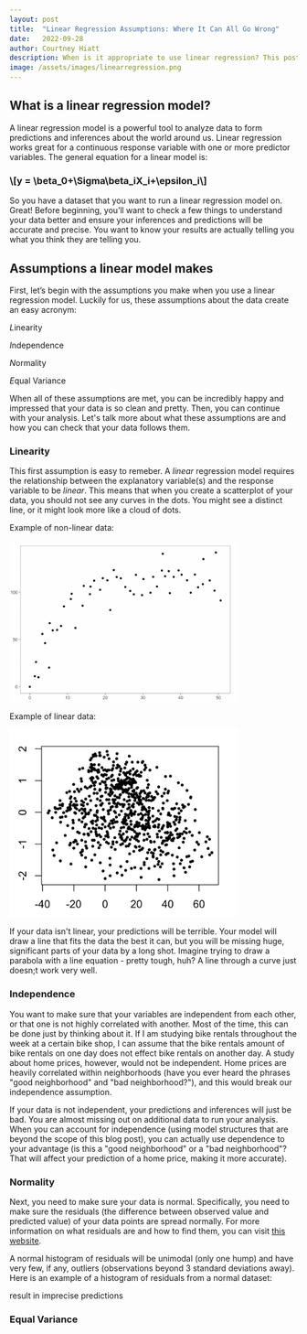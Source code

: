 ```yaml
---
layout: post
title:  "Linear Regression Assumptions: Where It Can All Go Wrong"
date:   2022-09-28
author: Courtney Hiatt
description: When is it appropriate to use linear regression? This post will guide you through the assumptions your data needs to pass in order to be confident in your linear regression analysis.
image: /assets/images/linearregression.png
---
```


<script src="https://polyfill.io/v3/polyfill.min.js?features=es6"></script>
<script id="MathJax-script" async src="https://cdn.jsdelivr.net/npm/mathjax@3/es5/tex-mml-chtml.js"></script>

## What is a linear regression model?

A linear regression model is a powerful tool to analyze data to form predictions and inferences about the world around us. Linear regression works great for a continuous response variable with one or more predictor variables. The general equation for a linear model is: 

### \\[y = \beta_0+\Sigma\beta_iX_i+\epsilon_i\\]


So you have a dataset that you want to run a linear regression model on. Great! Before beginning, you’ll want to check a few things to understand your data better and ensure your inferences and predictions will be accurate and precise. You want to know your results are actually telling you what you think they are telling you.

## Assumptions a linear model makes

First, let’s begin with the assumptions you make when you use a linear regression model. Luckily for us, these assumptions about the data create an easy acronym:

*L*inearity

*I*ndependence

*N*ormality

*E*qual Variance

When all of these assumptions are met, you can be incredibly happy and impressed that your data is so clean and pretty. Then, you can continue with your analysis. Let's talk more about what these assumptions are and how you can check that your data follows them.

### Linearity

This first assumption is easy to remeber. A *linear* regression model requires the relationship between the explanatory variable(s) and the response variable to be *linear*. This means that when you create a scatterplot of your data, you should not see any curves in the dots. You might see a distinct line, or it might look more like a cloud of dots.

Example of non-linear data:

<img src="https://github.com/courtneyhiatt/stat386-projects/raw/main/assets/images/nonlinear.png" alt="" style="width:400px;"/>

Example of linear data:

<img src="https://github.com/courtneyhiatt/stat386-projects/raw/main/assets/images/linear.png" alt="" style="width:400px;"/>

If your data isn't linear, your predictions will be terrible. Your model will draw a line that fits the data the best it can, but you will be missing huge, significant parts of your data by a long shot. Imagine trying to draw a parabola with a line equation - pretty tough, huh? A line through a curve just doesn;t work very well.

### Independence

You want to make sure that your variables are independent from each other, or that one is not highly correlated with another. Most of the time, this can be done just by thinking about it. If I am studying bike rentals throughout the week at a certain bike shop, I can assume that the bike rentals amount of bike rentals on one day does not effect bike rentals on another day. A study about home prices, however, would not be independent. Home prices are heavily correlated within neighborhoods (have you ever heard the phrases "good neighborhood" and "bad neighborhood?"), and this would break our independence assumption. 

If your data is not independent, your predictions and inferences will just be bad. You are almost missing out on additional data to run your analysis. When you can account for independence (using model structures that are beyond the scope of this blog post), you can actually use dependence to your advantage (is this a "good neighborhood" or a "bad neighborhood"? That will affect your prediction of a home price, making it more accurate).

### Normality

Next, you need to make sure your data is normal. Specifically, you need to make sure the residuals (the difference between observed value and predicted value) of your data points are spread normally. For more information on what residuals are and how to find them, you can visit <a href="https://www.displayr.com/learn-what-are-residuals/">this website</a>. 

A normal histogram of residuals will be unimodal (only one hump) and have very few, if any, outliers (observations beyond 3 standard deviations away). Here is an example of a histogram of residuals from a normal dataset:



result in imprecise predictions


### Equal Variance


